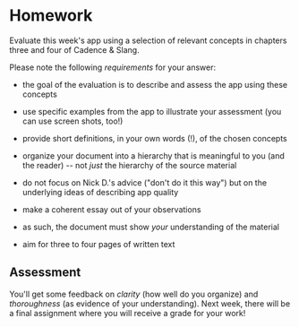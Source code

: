 # Homework #



Evaluate this week's app using a selection of relevant concepts in chapters three and four of Cadence & Slang.

Please note the following *requirements* for your answer:

- the goal of the evaluation is to describe and assess the app using these concepts

- use specific examples from the app to illustrate your assessment (you can use screen shots, too!)

- provide short definitions, in your own words (!), of the chosen concepts

- organize your document into a hierarchy that is meaningful to you (and the reader) -- not *just* the hierarchy of the source material

- do not focus on Nick D.'s advice ("don't do it this way") but on the underlying ideas of describing app quality

- make a coherent essay out of your observations

- as such, the document must show *your* understanding of the material

- aim for three to four pages of written text

## Assessment

You'll get some feedback on *clarity* (how well do you organize) and *thoroughness* (as evidence of your understanding). Next week, there will be a final assignment where you will receive a grade for your work!

